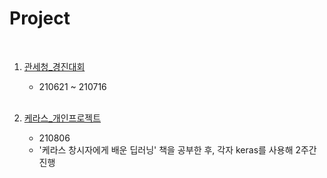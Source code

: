 Project
====================
<br>

1. [관세청_경진대회](https://github.com/ssu-humane/Project/tree/main/%EA%B4%80%EC%84%B8%EC%B2%AD_%EA%B2%BD%EC%A7%84%EB%8C%80%ED%9A%8C)
     - 210621 ~ 210716
     <br>
     
2. [케라스_개인프로젝트](https://github.com/ssu-humane/Project/tree/main/%EC%BC%80%EB%9D%BC%EC%8A%A4_%EA%B0%9C%EC%9D%B8%ED%94%84%EB%A1%9C%EC%A0%9D%ED%8A%B8)
     - 210806
     - '케라스 창시자에게 배운 딥러닝' 책을 공부한 후, 각자 keras를 사용해 2주간 진행
     <br>
